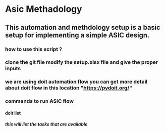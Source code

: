# Asic Methadology
## This automation and methdology setup is a basic setup for implementing a simple ASIC design.

### how to use this script ? 
### clone the git file modify the setup.xlsx file and give the proper inputs
### we are using doit automation flow you can get more detail about doit flow in this location "https://pydoit.org/" 

### commands to run ASIC flow
#### doit list 
##### this will list the tasks that are available 
